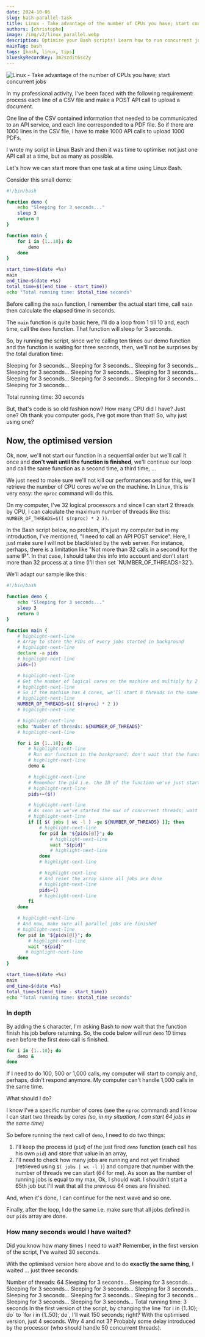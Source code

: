 ```yaml
---
date: 2024-10-06
slug: bash-parallel-task
title: Linux - Take advantage of the number of CPUs you have; start concurrent jobs
authors: [christophe]
image: /img/v2/linux_parallel.webp
description: Optimize your Bash scripts! Learn how to run concurrent jobs and leverage all your CPU cores using process IDs (pids), wait, and nproc to dramatically reduce execution time.
mainTag: bash
tags: [bash, linux, tips]
blueskyRecordKey: 3m2szdit6sc2y
---
```

<!-- cspell:ignore bashpid, pids, nproc -->

![Linux - Take advantage of the number of CPUs you have; start concurrent jobs](/img/v2/linux_parallel.webp)

In my professional activity, I've been faced with the following requirement: process each line of a CSV file and make a POST API call to upload a document.

One line of the CSV contained information that needed to be communicated to an API service, and each line corresponded to a PDF file. So if there are 1000 lines in the CSV file, I have to make 1000 API calls to upload 1000 PDFs.

I wrote my script in Linux Bash and then it was time to optimise: not just one API call at a time, but as many as possible.

Let's how we can start more than one task at a time using Linux Bash.

<!-- truncate -->

Consider this small demo:

<Snippet filename="demo.sh">

```bash
#!/bin/bash

function demo {
    echo "Sleeping for 3 seconds..."
    sleep 3
    return 0
}

function main {
    for i in {1..10}; do
        demo
    done
}

start_time=$(date +%s)
main
end_time=$(date +%s)
total_time=$((end_time - start_time))
echo "Total running time: $total_time seconds"
```

</Snippet>

Before calling the `main` function, I remember the actual start time, call `main` then calculate the elapsed time in seconds.

The `main` function is quite basic here, I'll do a loop from 1 till 10 and, each time, call the `demo` function. That function will sleep for 3 seconds.

So, by running the script, since we're calling ten times our demo function and the function is waiting for three seconds, then, we'll not be surprises by the total duration time:

<Terminal>
Sleeping for 3 seconds...
Sleeping for 3 seconds...
Sleeping for 3 seconds...
Sleeping for 3 seconds...
Sleeping for 3 seconds...
Sleeping for 3 seconds...
Sleeping for 3 seconds...
Sleeping for 3 seconds...
Sleeping for 3 seconds...
Sleeping for 3 seconds...

Total running time: 30 seconds
</Terminal>

<AlertBox variant="caution" title="Hey dude! I've more than one CPU">
But, that's code is so old fashion now? How many CPU did I have? Just one? Oh thank you computer gods, I've got more than that!  So, why just using one?

</AlertBox>

## Now, the optimised version

Ok, now, we'll not start our function in a sequential order but we'll call it once and **don't wait until the function is finished**, we'll continue our loop and call the same function as a second time, a third time, ...

We just need to make sure we'll not kill our performances and for this, we'll retrieve the number of CPU cores we've on the machine. In Linux, this is very easy: the `nproc` command will do this.

On my computer, I've 32 logical processors and since I can start 2 threads by CPU, I can calculate the maximum number of threads like this: `NUMBER_OF_THREADS=$(( $(nproc) * 2 ))`.

<AlertBox variant="info" title="Also pay attention to some limitation imposed by the third party">
In the Bash script below, no problem, it's just my computer but in my introduction, I've mentioned, "I need to call an API POST service". Here, I just make sure I will not be blacklisted by the web server. For instance, perhaps, there is a limitation like "Not more than 32 calls in a second for the same IP". In that case, I should take this info into account and don't start more than 32 process at a time (I'll then set `NUMBER_OF_THREADS=32`).

</AlertBox>

We'll adapt our sample like this:

<Snippet filename="demo.sh">

```bash
#!/bin/bash

function demo {
    echo "Sleeping for 3 seconds..."
    sleep 3
    return 0
}

function main {
    # highlight-next-line
    # Array to store the PIDs of every jobs started in background
    # highlight-next-line
    declare -a pids
    # highlight-next-line
    pids=()

    # highlight-next-line
    # Get the number of logical cores on the machine and multiply by 2
    # highlight-next-line
    # So if the machine has 4 cores, we'll start 8 threads in the same time
    # highlight-next-line
    NUMBER_OF_THREADS=$(( $(nproc) * 2 ))
    # highlight-next-line

    # highlight-next-line
    echo "Number of threads: ${NUMBER_OF_THREADS}"
    # highlight-next-line

    for i in {1..10}; do
        # highlight-next-line
        # Run our function in the background; don't wait that the function finish
        # highlight-next-line
        demo &

        # highlight-next-line
        # Remember the pid i.e. the ID of the function we've just started
        # highlight-next-line
        pids+=($!)

        # highlight-next-line
        # As soon as we've started the max of concurrent threads; wait and allow all of them to finish.
        # highlight-next-line
        if [[ $( jobs | wc -l ) -ge ${NUMBER_OF_THREADS} ]]; then
            # highlight-next-line
            for pid in "${pids[@]}"; do
                # highlight-next-line
                wait "${pid}"
                # highlight-next-line
            done
            # highlight-next-line

            # highlight-next-line
            # And reset the array since all jobs are done
            # highlight-next-line
            pids=()
            # highlight-next-line
        fi
    done

    # highlight-next-line
    # And now, make sure all parallel jobs are finished
    # highlight-next-line
    for pid in "${pids[@]}"; do
        # highlight-next-line
        wait "${pid}"
       # highlight-next-line
    done
}

start_time=$(date +%s)
main
end_time=$(date +%s)
total_time=$((end_time - start_time))
echo "Total running time: $total_time seconds"
```

</Snippet>

### In depth

By adding the `&` character, I'm asking Bash to now wait that the function finish his job before returning. So, the code below will run `demo` 10 times even before the first `demo` call is finished.

```bash
for i in {1..10}; do
    demo &
done
```

If I need to do 100, 500 or 1,000 calls, my computer will start to comply and, perhaps, didn't respond anymore. My computer can't handle 1,000 calls in the same time.

What should I do?

I know I've a specific number of cores (see the `nproc` command) and I know I can start two threads by cores *(so, in my situation, I can start 64 jobs in the same time)*

So before running the next call of `demo`, I need to do two things:

1. I'll keep the process id (`pid`) of the just fired `demo` function (each call has his own `pid`) and store that value in an array,
2. I'll need to check how many jobs are running and not yet finished (retrieved using `$( jobs | wc -l )`) and compare that number with the number of threads we can start (*64* for me). As soon as the number of running jobs is equal to my max, Ok, I should wait.  I shouldn't start a 65th job but I'll wait that all the previous 64 ones are finished.

And, when it's done, I can continue for the next wave and so one.

Finally, after the loop, I do the same i.e. make sure that all jobs defined in our `pids` array are done.

### How many seconds would I have waited?

Did you know how many times I need to wait? Remember, in the first version of the script, I've waited 30 seconds.

With the optimised version here above and to do **exactly the same thing**, I waited ... just three seconds:

<Terminal>
Number of threads: 64
Sleeping for 3 seconds...
Sleeping for 3 seconds...
Sleeping for 3 seconds...
Sleeping for 3 seconds...
Sleeping for 3 seconds...
Sleeping for 3 seconds...
Sleeping for 3 seconds...
Sleeping for 3 seconds...
Sleeping for 3 seconds...
Sleeping for 3 seconds...
Total running time: 3 seconds
</Terminal>

<AlertBox variant="info" title="Running 50 times the function">
In the first version of the script, by changing the line `for i in {1..10}; do` to `for i in {1..50}; do`, I'll wait 150 seconds; right? With the optimised version, just 4 seconds. Why 4 and not 3? Probably some delay introduced by the processor (who should handle 50 concurrent threads).

</AlertBox>
